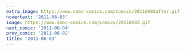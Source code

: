 ```yaml
---
extra_image: https://www.smbc-comics.com/comics/20110603after.gif
hovertext: '2011-06-03'
image: https://www.smbc-comics.com/comics/20110603.gif
next_comic: '2011-06-04'
prev_comic: '2011-06-02'
title: '2011-06-03'
---
```


